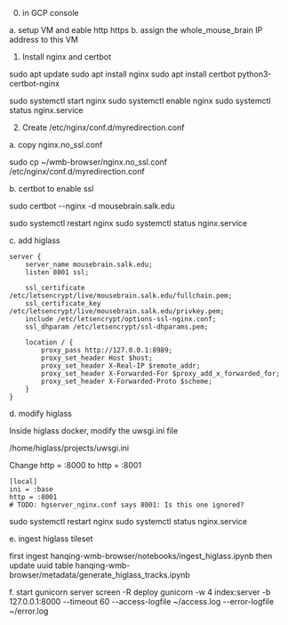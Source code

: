 0. in GCP console

a. setup VM and eable http https
b. assign the whole_mouse_brain IP address to this VM

1. Install nginx and certbot

sudo apt update
sudo apt install nginx
sudo apt install certbot python3-certbot-nginx

sudo systemctl start nginx
sudo systemctl enable nginx
sudo systemctl status nginx.service

2. Create /etc/nginx/conf.d/myredirection.conf

a. copy nginx.no_ssl.conf

sudo cp ~/wmb-browser/nginx.no_ssl.conf /etc/nginx/conf.d/myredirection.conf

b. certbot to enable ssl

sudo certbot --nginx -d mousebrain.salk.edu

sudo systemctl restart nginx
sudo systemctl status nginx.service

c. add higlass

```
server {
    server_name mousebrain.salk.edu;
    listen 8001 ssl;

    ssl_certificate /etc/letsencrypt/live/mousebrain.salk.edu/fullchain.pem;
    ssl_certificate_key /etc/letsencrypt/live/mousebrain.salk.edu/privkey.pem;
    include /etc/letsencrypt/options-ssl-nginx.conf;
    ssl_dhparam /etc/letsencrypt/ssl-dhparams.pem;

    location / {
        proxy_pass http://127.0.0.1:8989;
        proxy_set_header Host $host;
        proxy_set_header X-Real-IP $remote_addr;
        proxy_set_header X-Forwarded-For $proxy_add_x_forwarded_for;
        proxy_set_header X-Forwarded-Proto $scheme;
    }
}
```

d. modify higlass

Inside higlass docker, modify the uwsgi.ini file

/home/higlass/projects/uwsgi.ini

Change http = :8000 to http = :8001

```
[local]
ini = :base
http = :8001
# TODO: hgserver_nginx.conf says 8001: Is this one ignored?
```

sudo systemctl restart nginx
sudo systemctl status nginx.service

e. ingest higlass tileset

first ingest
hanqing-wmb-browser/notebooks/ingest_higlass.ipynb
then update uuid table
hanqing-wmb-browser/metadata/generate_higlass_tracks.ipynb

f. start gunicorn server
screen -R deploy
gunicorn -w 4 index:server -b 127.0.0.1:8000 --timeout 60 --access-logfile ~/access.log --error-logfile ~/error.log
